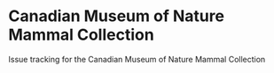 # Canadian Museum of Nature Mammal Collection
Issue tracking for the Canadian Museum of Nature Mammal Collection
